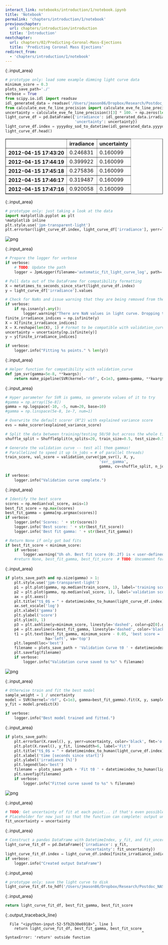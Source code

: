 ```yaml
---
interact_link: notebooks/introduction/1/notebook.ipynb
title: 'Notebook'
permalink: 'chapters/introduction/1/notebook'
previouschapter:
  url: chapters/introduction/introduction
  title: 'Introduction'
nextchapter:
  url: chapters/02/Predicting-Coronal-Mass-Ejections
  title: 'Predicting Coronal Mass Ejections'
redirect_from:
  - 'chapters/introduction/1/notebook'
---
```




{:.input_area}
```python
# prototype only: load some example dimming light curve data
minimum_score = 0.3
plots_save_path='./'
verbose = True
from scipy.io.idl import readsav
idl_generated_data = readsav('/Users/jmason86/Dropbox/Research/Postdoc_NASA/Analysis/Coronal Dimming Analysis/Example Dimming Light Curve.sav')
from calculate_eve_fe_line_precision import calculate_eve_fe_line_precision
uncertainty = calculate_eve_fe_line_precision()[3] * 100. + np.zeros(len(idl_generated_data.yyyydoy)) # * 100 for [%]
light_curve_df = pd.DataFrame({'irradiance': idl_generated_data.irradiance[:, 3],
                               'uncertainty': uncertainty})
light_curve_df.index = yyyydoy_sod_to_datetime(idl_generated_data.yyyydoy, idl_generated_data.sod) # Convert EVE to datetime
light_curve_df.head()
```





<div markdown="0">
<div>
<style scoped>
    .dataframe tbody tr th:only-of-type {
        vertical-align: middle;
    }

    .dataframe tbody tr th {
        vertical-align: top;
    }

    .dataframe thead th {
        text-align: right;
    }
</style>
<table border="1" class="dataframe">
  <thead>
    <tr style="text-align: right;">
      <th></th>
      <th>irradiance</th>
      <th>uncertainty</th>
    </tr>
  </thead>
  <tbody>
    <tr>
      <th>2012-04-15 17:43:20</th>
      <td>0.246831</td>
      <td>0.160099</td>
    </tr>
    <tr>
      <th>2012-04-15 17:44:19</th>
      <td>0.399922</td>
      <td>0.160099</td>
    </tr>
    <tr>
      <th>2012-04-15 17:45:18</th>
      <td>0.275836</td>
      <td>0.160099</td>
    </tr>
    <tr>
      <th>2012-04-15 17:46:17</th>
      <td>0.319487</td>
      <td>0.160099</td>
    </tr>
    <tr>
      <th>2012-04-15 17:47:16</th>
      <td>0.920058</td>
      <td>0.160099</td>
    </tr>
  </tbody>
</table>
</div>
</div>





{:.input_area}
```python
# prototype only: just taking a look at the data
import matplotlib.pyplot as plt
%matplotlib inline
plt.style.use('jpm-transparent-light')
plt.errorbar(light_curve_df.index, light_curve_df['irradiance'], yerr=light_curve_df['uncertainty'], fmt='o');
```



![png](../../../images/chapters/introduction/1/notebook_1_0.png)




{:.input_area}
```python
# Prepare the logger for verbose
if verbose:
    # TODO: Update the path
    logger = JpmLogger(filename='automatic_fit_light_curve_log', path='/Users/jmason86/Desktop/')

# Pull data out of the DataFrame for compatibility formatting
X = metatimes_to_seconds_since_start(light_curve_df.index)
y = light_curve_df['irradiance'].values

# Check for NaNs and issue warning that they are being removed from the dataset
if verbose:
    if np.isnan(y).any():
        logger.warning("There are NaN values in light curve. Dropping them.")
finite_irradiance_indices = np.isfinite(y)
X = X[finite_irradiance_indices]
X = X.reshape(len(X), 1) # Format to be compatible with validation_curve and SVR.fit()
uncertainty = uncertainty[np.isfinite(y)]
y = y[finite_irradiance_indices]

if verbose:
    logger.info("Fitting %s points." % len(y))
```




{:.input_area}
```python
# Helper function for compatibility with validation_curve
def jpm_svr(gamma=5e-8, **kwargs):
    return make_pipeline(SVR(kernel='rbf', C=1e3, gamma=gamma, **kwargs))
```




{:.input_area}
```python
# Hyper parameter for SVR is gamma, so generate values of it to try
#gamma = np.array([5e-8])
gamma = np.logspace(-10, -5, num=20, base=10)
#gamma = np.linspace(5e-8, 1e-7, num=1)

# Overwrite the default scorer (R^2) with explained variance score
evs = make_scorer(explained_variance_score)

# Split the data between training/testing 50/50 but across the whole time range rather than the default consecutive Kfolds
shuffle_split = ShuffleSplit(n_splits=20, train_size=0.5, test_size=0.5, random_state=None)

# Generate the validation curve -- test all them gammas!
# Parallelized to speed it up (n_jobs = # of parallel threads)
train_score, val_score = validation_curve(jpm_svr(), X, y,
                                          'svr__gamma',
                                          gamma, cv=shuffle_split, n_jobs=7, scoring=evs)

if verbose:
    logger.info("Validation curve complete.")
```




{:.input_area}
```python
# Identify the best score
scores = np.median(val_score, axis=1)
best_fit_score = np.max(scores)
best_fit_gamma = gamma[np.argmax(scores)]
if verbose:
    logger.info('Scores: ' + str(scores))
    logger.info('Best score: ' + str(best_fit_score))
    logger.info('Best fit gamma: ' + str(best_fit_gamma))

# Return None if only got bad fits
if best_fit_score < minimum_score:
    if verbose:
        logger.warning("Uh oh. Best fit score {0:.2f} is < user-defined minimum score {1:.2f}".format(best_fit_score, minimum_score))
    #return None, best_fit_gamma, best_fit_score  # TODO: Uncomment for non-prototype
```




{:.input_area}
```python
if plots_save_path and np.size(gamma) > 1:
    plt.style.use('jpm-transparent-light')
    p1 = plt.plot(gamma, np.median(train_score, 1), label='training score')
    p2 = plt.plot(gamma, np.median(val_score, 1), label='validation score')
    ax = plt.axes()
    plt.title("t$_0$ = " + datetimeindex_to_human(light_curve_df.index)[0])
    ax.set_xscale('log')
    plt.xlabel('gamma')
    plt.ylabel('score')
    plt.ylim(0, 1)
    p3 = plt.axhline(y=minimum_score, linestyle='dashed', color=p2[0].get_color(), label='minimum score')
    p4 = plt.axvline(x=best_fit_gamma, linestyle='dashed', color='black')
    t1 = plt.text(best_fit_gamma, minimum_score - 0.05, 'best score = ' + latex_float(best_fit_score) + '\nbest gamma = ' + latex_float(best_fit_gamma),
                  ha='left', va='top')
    plt.legend(loc='best')
    filename = plots_save_path + 'Validation Curve t0 ' + datetimeindex_to_human(light_curve_df.index)[0] + '.png'
    plt.savefig(filename)
    if verbose:
        logger.info("Validation curve saved to %s" % filename)
```



![png](../../../images/chapters/introduction/1/notebook_6_0.png)




{:.input_area}
```python
# Otherwise train and fit the best model
sample_weight = 1 / uncertainty
model = SVR(kernel='rbf', C=1e3, gamma=best_fit_gamma).fit(X, y, sample_weight)
y_fit = model.predict(X)

if verbose:
    logger.info("Best model trained and fitted.")
```




{:.input_area}
```python
if plots_save_path:
    plt.errorbar(X.ravel(), y, yerr=uncertainty, color='black', fmt='o', label='Input light curve')
    plt.plot(X.ravel(), y_fit, linewidth=6, label='Fit')
    plt.title("t$_0$ = " + datetimeindex_to_human(light_curve_df.index)[0])
    plt.xlabel('time [seconds since start]')
    plt.ylabel('irradiance [%]')
    plt.legend(loc='best')
    filename = plots_save_path + 'Fit t0 ' + datetimeindex_to_human(light_curve_df.index)[0] + '.png'
    plt.savefig(filename)
    if verbose:
        logger.info("Fitted curve saved to %s" % filename)
```



![png](../../../images/chapters/introduction/1/notebook_8_0.png)




{:.input_area}
```python
# TODO: Get uncertainty of fit at each point... if that's even possible
# Placeholder for now just so that the function can complete: output uncertainty = input uncertainty
fit_uncertainty = uncertainty
```




{:.input_area}
```python
# Construct a pandas DataFrame with DatetimeIndex, y_fit, and fit_uncertainty
light_curve_fit_df = pd.DataFrame({'irradiance': y_fit,
                                   'uncertainty': fit_uncertainty})
light_curve_fit_df.index = light_curve_df.index[finite_irradiance_indices]
if verbose:
    logger.info("Created output DataFrame")
```




{:.input_area}
```python
# prototype only: save the light curve to disk
light_curve_fit_df.to_hdf('/Users/jmason86/Dropbox/Research/Postdoc_NASA/Analysis/Coronal Dimming Analysis/Example Fit Dimming Light Curve.hdf', 'light_curve_df')
```




{:.input_area}
```python
return light_curve_fit_df, best_fit_gamma, best_fit_score
```



{:.output_traceback_line}
```
  File "<ipython-input-52-5fb2b30e6918>", line 1
    return light_curve_fit_df, best_fit_gamma, best_fit_score
                                                             ^
SyntaxError: 'return' outside function

```

